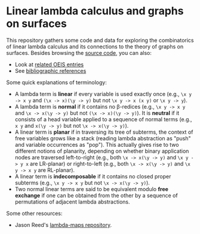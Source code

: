 # Linear lambda calculus and graphs on surfaces

This repository gathers some code and data for exploring the
combinatorics of linear lambda calculus and its connections to the
theory of graphs on surfaces.  Besides browsing the
[source code](src/), you can also:

* Look at [related OEIS entries](doc/oeis.md)
* See [bibliographic references](doc/refs.md)

Some quick explanations of terminology:

* A lambda term is **linear** if every variable is used exactly once (e.g., `\x y -> x y` and `(\x -> x)(\y -> y)` but not `\x y -> x (x y)` or `\x y -> y`).
* A lambda term is **normal** if it contains no β-redices (e.g., `\x y -> x y` and `\x -> x(\y -> y)` but not `(\x -> x)(\y -> y)`). It is **neutral** if it consists of a head variable applied to a sequence of normal terms (e.g., `x y` and `x(\y -> y)` but not `\x -> x(\y -> y)`).
* A linear term is **planar** if in traversing its tree of subterms, the context of free variables grows like a stack (reading lambda abstraction as "push" and variable occurrences as "pop"). This actually gives rise to two different notions of planarity, depending on whether binary application nodes are traversed left-to-right (e.g., both `\x -> x(\y -> y)` and `\x y -> y x` are LR-planar) or right-to-left (e.g., both `\x -> x(\y -> y)` and `\x y -> x y` are RL-planar).
* A linear term is **indecomposable** if it contains no closed proper subterms (e.g., `\x y -> x y` but not `\x -> x(\y -> y)`).
* Two normal linear terms are said to be equivalent modulo **free exchange** if one can be obtained from the other by a sequence of permutations of adjacent lambda abstractions.

Some other resources:

* Jason Reed's [lambda-maps repository](https://github.com/jcreedcmu/lambda-maps).

